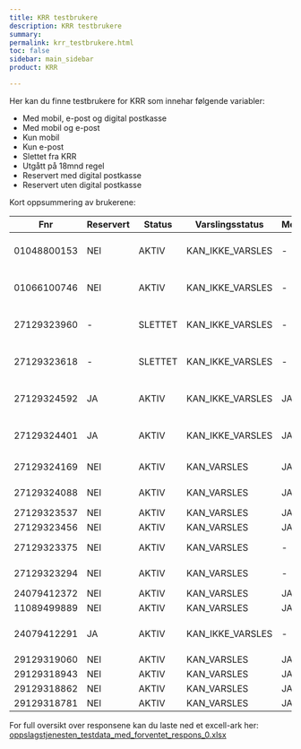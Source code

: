 ```yaml
---
title: KRR testbrukere
description: KRR testbrukere
summary:
permalink: krr_testbrukere.html
toc: false
sidebar: main_sidebar
product: KRR

---
```

Her kan du finne testbrukere for KRR som innehar følgende variabler:

- Med mobil, e-post og digital postkasse
- Med mobil og e-post
- Kun mobil
- Kun e-post
- Slettet fra KRR
- Utgått på 18mnd regel
- Reservert med digital postkasse
- Reservert uten digital postkasse


Kort oppsummering av brukerene:


| Fnr | Reservert | Status | Varslingsstatus | Mobil | Epost | Postkasse | Språk | Merknad |
| - | - | - | - | - | - | - | - | - |
| 01048800153 | NEI | AKTIV | KAN_IKKE_VARSLES | - |  - | - | - | Utgått kontaktinformasjon 18mnd regelen |
| 01066100746 | NEI | AKTIV | KAN_IKKE_VARSLES | - | - | - | - | Utgått kontaktinformasjon 18mnd regelen |
| 27129323960 | - | SLETTET | KAN_IKKE_VARSLES | - | - | - | - | Slettet fra kontakt- og reservasjonsregister |
| 27129323618 | - | SLETTET | KAN_IKKE_VARSLES | - | - | - | - | Slettet fra kontakt- og reservasjonsregister |
| 27129324592 | JA | AKTIV | KAN_IKKE_VARSLES | JA | JA | - | - | Mobil og e-post registrert med reservasjon |
| 27129324401 | JA | AKTIV | KAN_IKKE_VARSLES | JA | JA | - | - | Mobil og e-post registrert med reservasjon |
| 27129324169 | NEI | AKTIV | KAN_VARSLES | JA | JA | - | - | Mobil og e-post registrert |
| 27129324088 | NEI | AKTIV | KAN_VARSLES | JA | JA | - | - | Mobil og e-post registrert |
| 27129323537 | NEI | AKTIV | KAN_VARSLES | JA | - | - | - | Kun mobil registrert |
| 27129323456 | NEI | AKTIV | KAN_VARSLES | JA | - | - | - | Kun mobil registrert |
| 27129323375 | NEI | AKTIV | KAN_VARSLES | - | JA | - | - | Kun e-post registrert |
| 27129323294 | NEI | AKTIV | KAN_VARSLES | - | JA | - | - | Kun e-post registrert |
| 24079412372 | NEI | AKTIV | KAN_VARSLES | JA | JA | Digipost | - | Digipost |
| 11089499889 | NEI | AKTIV | KAN_VARSLES | JA | JA | eBOKS | - | eBoks |
| 24079412291 | JA | AKTIV | KAN_IKKE_VARSLES | - | JA | - | - | Digipost med reservasjon ola.nordmann#40NU |
| 29129319060 | NEI | AKTIV | KAN_VARSLES | JA | JA | - | nn | Språkvalg Nynorsk |
| 29129318943 | NEI | AKTIV | KAN_VARSLES | JA | JA | - | nb | Språkvalg Bokmål |
| 29129318862 | NEI | AKTIV | KAN_VARSLES | JA | JA | - | en | Språkvalg Engelsk |
| 29129318781 | NEI | AKTIV | KAN_VARSLES | JA | JA | - | se | Språkvalg Samisk |

For full oversikt over responsene kan du laste ned et excell-ark her:
[oppslagstjenesten_testdata_med_forventet_respons_0.xlsx](assets\oppslagstjenesten_testdata_med_forventet_respons_0.xlsx)
